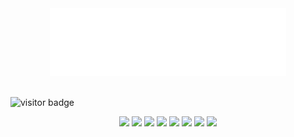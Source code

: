 
<div align="center">
<img src="https://raw.githubusercontent.com/brandonswansfeger/brandonswansfeger/77b9f357941042ea979f72ac103e90199276a992/banner_twocolors.svg" width="75%" height="75%" alt="css-in-readme">
</div>
       


</br>

    
![visitor badge](https://visitor-badge.glitch.me/badge?page_id=brandonswansfeger.visitor-badge)
<div align="center">
        <img src="https://img.shields.io/badge/Python-3776AB?style=for-the-badge&logo=python&logoColor=white">
	 <img src="https://img.shields.io/badge/HTML-239120?style=for-the-badge&logo=html5&logoColor=white">
	 <img src="https://img.shields.io/badge/CSS-239120?&style=for-the-badge&logo=css3&logoColor=white">
	 <img src="https://img.shields.io/badge/.NET-5C2D91?style=for-the-badge&logo=.net&logoColor=white">
	 <img src="https://img.shields.io/badge/JavaScript-F7DF1E?style=for-the-badge&logo=javascript&logoColor=black">
	 <img src="https://img.shields.io/badge/Node.js-43853D?style=for-the-badge&logo=node.js&logoColor=white">
	 <img src="https://img.shields.io/badge/JavaScript-323330?style=for-the-badge&logo=javascript&logoColor=F7DF1E">
	 <img src="https://img.shields.io/badge/TypeScript-007ACC?style=for-the-badge&logo=typescript&logoColor=white">

</div>
